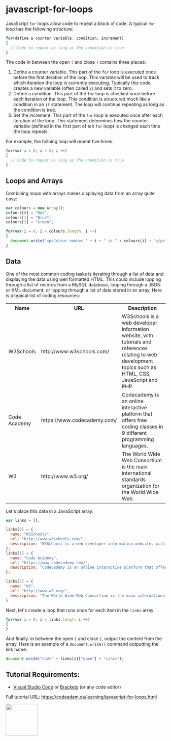 # javascript-for-loops

JavaScript `for` loops allow code to repeat a block of code. A typical `for` loop has the following structure:

```javascript
for(define a counter variable; condition; increment)
{
  // Code to repeat as long as the condition is true
}
```

The code in between the open `(` and close `)` contains three pieces:

1. Define a counter variable. This part of the `for` loop is executed once before the first iteration of the loop. This variable will be used to track which iteration the loop is currently executing. Typically this code creates a new variable (often called `i`) and sets it to zero. 
2. Define a condition. This part of the `for` loop is checked once before each iteration of the loop. This condition is structured much like a condition in an `if` statement. The loop will continue repeating as long as the condition is true. 
3. Set the increment. This part of the `for` loop is executed once after each iteration of the loop. This statement determines how the counter variable (defined in the first part of teh `for` loop) is changed each time the loop repeats. 

For example, the folloing loop will repeat five times:

```javascript
for(var i = 0; i < 5; i ++)
{
  // Code to repeat as long as the condition is true
}
```

## Loops and Arrays

Combining loops with arrays makes displaying data from an array quite easy:

```javascript
var colours = new Array();
colours[0] = "Red";
colours[1] = "Blue";
colours[2] = "Green";

for(var i = 0; i < colours.length; i ++)
{
  document.write("<p>Colour number " + i + " is " + colours[i] + "</p>");
}
```

## Data

One of the most common coding tasks is iterating through a list of data and displaying the data using well formatted HTML. This could include lopping through a list of records from a MySQL database, looping through a JSON or XML document, or lopping through a list of data stored in an array. Here is a typical list of coding resources:

<table>
<tr><th>Name</th><th>URL</th><th>Description</th></tr>
<tr><td>W3Schools</td><td>http://www.w3schools.com/</td><td>W3Schools is a web developer information website, with tutorials and references relating to web development topics such as HTML, CSS, JavaScript and PHP.</td></tr>
<tr><td>Code Academy</td><td>https://www.codecademy.com/</td><td>Codecademy is an online interactive platform that offers free coding classes in 9 different programming languages.</td></tr>
<tr><td>W3</td><td>http://www.w3.org/</td><td>The World Wide Web Consortium is the main international standards organization for the World Wide Web.</td></tr>
</table>

Let's place this data in a JavaScript array:

```javascript
var links = [];

links[0] = {
  name: "W3Schools",
  url: "http://www.w3schools.com/",
  description: "W3Schools is a web developer information website, with tutorials and references relating to web development topics such as HTML, CSS, JavaScript and PHP."
};
links[1] = {
  name: "Code Academy",
  url: "https://www.codecademy.com/",
  description: "Codecademy is an online interactive platform that offers free coding classes in 9 different programming languages."
};

links[2] = {
  name: "W3",
  url: "http://www.w3.org/",
  description: "The World Wide Web Consortium is the main international standards organization for the World Wide Web."
}
```

Next, let's create a loop that runs once for each item in the `links` array:

```javascript
for(var i = 0; i < links.lengt; i ++)
{
}
```

And finally. in between the open `{` and close `}`, output the content from the array. Here is an example of a `document.write()` command outputting the link name:

```javascript
document.write("<h2>" + links[i]["name"] + "</h2>");
```

## Tutorial Requirements:

* [Visual Studio Code](https://code.visualstudio.com/) or [Brackets](http://brackets.io/) (or any code editor)

Full tutorial URL: https://codeadam.ca/learning/javascript-for-loops.html

<a href="https://codeadam.ca">
<img src="https://codeadam.ca/images/code-block.png" width="100">
</a>

